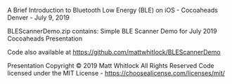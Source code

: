A Brief Introduction to Bluetooth Low Energy (BLE) on iOS - Cocoaheads Denver - July 9, 2019

BLEScannerDemo.zip contains:
Simple BLE Scanner Demo for July 2019 Cocoaheads Presentation

Code also available at https://github.com/mattwhitlock/BLEScannerDemo


Presentation Copyright © 2019 Matt Whitlock All Rights Reserved
Code licensed under the MIT License - https://choosealicense.com/licenses/mit/
